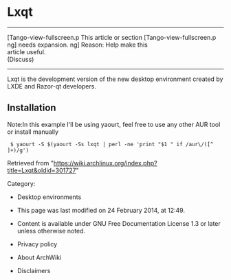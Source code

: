 Lxqt
====

  ------------------------ ------------------------ ------------------------
  [Tango-view-fullscreen.p This article or section  [Tango-view-fullscreen.p
  ng]                      needs expansion.         ng]
                           Reason: Help make this   
                           article useful.          
                           (Discuss)                
  ------------------------ ------------------------ ------------------------

Lxqt is the development version of the new desktop environment created
by LXDE and Razor-qt developers.

Installation
------------

Note:In this example I'll be using yaourt, feel free to use any other
AUR tool or install manually

     $ yaourt -S $(yaourt -Ss lxqt | perl -ne 'print "$1 " if /aur\/([^ ]+)/g')

Retrieved from
"https://wiki.archlinux.org/index.php?title=Lxqt&oldid=301727"

Category:

-   Desktop environments

-   This page was last modified on 24 February 2014, at 12:49.
-   Content is available under GNU Free Documentation License 1.3 or
    later unless otherwise noted.
-   Privacy policy
-   About ArchWiki
-   Disclaimers
